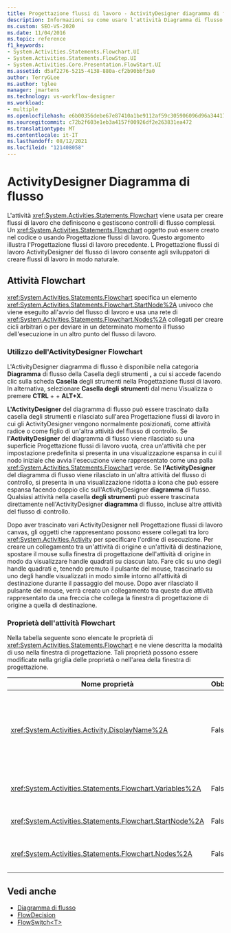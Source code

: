 ```yaml
---
title: Progettazione flussi di lavoro - ActivityDesigner diagramma di flusso
description: Informazioni su come usare l'attività Diagramma di flusso per creare flussi di lavoro che definiscono e gestiscono controlli di flusso complessi.
ms.custom: SEO-VS-2020
ms.date: 11/04/2016
ms.topic: reference
f1_keywords:
- System.Activities.Statements.Flowchart.UI
- System.Activities.Statements.FlowStep.UI
- System.Activities.Core.Presentation.FlowStart.UI
ms.assetid: d5af2276-5215-4138-880a-cf2b90bbf3a0
author: TerryGLee
ms.author: tglee
manager: jmartens
ms.technology: vs-workflow-designer
ms.workload:
- multiple
ms.openlocfilehash: e6b00356debe67e87410a1be9112af59c305906096d96a34417802b1fd917dcf
ms.sourcegitcommit: c72b2f603e1eb3a4157f00926df2e263831ea472
ms.translationtype: MT
ms.contentlocale: it-IT
ms.lasthandoff: 08/12/2021
ms.locfileid: "121408058"
---
```

# <a name="flowchart-activity-designer"></a>ActivityDesigner Diagramma di flusso

L'attività <xref:System.Activities.Statements.Flowchart> viene usata per creare flussi di lavoro che definiscono e gestiscono controlli di flusso complessi. Un <xref:System.Activities.Statements.Flowchart> oggetto può essere creato nel codice o usando Progettazione flussi di lavoro. Questo argomento illustra l'Progettazione flussi di lavoro precedente. L Progettazione flussi di lavoro ActivityDesigner del flusso di lavoro consente agli sviluppatori di creare flussi di lavoro in modo naturale.

## <a name="the-flowchart-activity"></a>Attività Flowchart

<xref:System.Activities.Statements.Flowchart> specifica un elemento <xref:System.Activities.Statements.Flowchart.StartNode%2A> univoco che viene eseguito all'avvio del flusso di lavoro e usa una rete di <xref:System.Activities.Statements.Flowchart.Nodes%2A> collegati per creare cicli arbitrari o per deviare in un determinato momento il flusso dell'esecuzione in un altro punto del flusso di lavoro.

### <a name="using-the-flowchart-activity-designer"></a>Utilizzo dell'ActivityDesigner Flowchart

L'ActivityDesigner diagramma di flusso è disponibile nella categoria **Diagramma** di flusso della Casella degli strumenti **,** a cui si accede facendo clic sulla scheda **Casella** degli strumenti nella Progettazione flussi di lavoro.  In alternativa, selezionare **Casella degli** **strumenti** dal menu Visualizza o premere **CTRL** +  + **ALT+X.**

**L'ActivityDesigner** del diagramma di  flusso può essere trascinato dalla casella degli strumenti e rilasciato sull'area Progettazione flussi di lavoro in cui gli ActivityDesigner vengono normalmente posizionati, come attività radice o come figlio di un'altra attività del flusso di controllo. Se **l'ActivityDesigner** del diagramma di flusso viene rilasciato su una superficie Progettazione flussi di lavoro vuota, crea un'attività che per impostazione predefinita si presenta in una visualizzazione espansa in cui il nodo iniziale che avvia l'esecuzione viene rappresentato come una palla <xref:System.Activities.Statements.Flowchart> verde. Se **l'ActivityDesigner** del diagramma di flusso viene rilasciato in un'altra attività del flusso di controllo, si presenta in una visualizzazione ridotta a icona che può essere espansa facendo doppio clic sull'ActivityDesigner **diagramma** di flusso. Qualsiasi attività nella casella **degli strumenti** può essere trascinata direttamente nell'ActivityDesigner **diagramma** di flusso, incluse altre attività del flusso di controllo.

Dopo aver trascinato vari ActivityDesigner nell Progettazione flussi di lavoro canvas, gli oggetti che rappresentano possono essere collegati tra loro <xref:System.Activities.Activity> per specificare l'ordine di esecuzione. Per creare un collegamento tra un'attività di origine e un'attività di destinazione, spostare il mouse sulla finestra di progettazione dell'attività di origine in modo da visualizzare handle quadrati su ciascun lato. Fare clic su uno degli handle quadrati e, tenendo premuto il pulsante del mouse, trascinarlo su uno degli handle visualizzati in modo simile intorno all'attività di destinazione durante il passaggio del mouse. Dopo aver rilasciato il pulsante del mouse, verrà creato un collegamento tra queste due attività rappresentato da una freccia che collega la finestra di progettazione di origine a quella di destinazione.

### <a name="flowchart-activity-properties"></a>Proprietà dell'attività Flowchart

Nella tabella seguente sono elencate le proprietà di <xref:System.Activities.Statements.Flowchart> e ne viene descritta la modalità di uso nella finestra di progettazione. Tali proprietà possono essere modificate nella griglia delle proprietà o nell'area della finestra di progettazione.

|Nome proprietà|Obbligatoria|Utilizzo|
|-|--------------|-|
|<xref:System.Activities.Activity.DisplayName%2A>|Falso|Specifica il nome visualizzato nell'intestazione dell'ActivityDesigner. Il valore predefinito è Flowchart. Il valore può essere modificato nella **finestra** Proprietà o direttamente nell'intestazione dell'ActivityDesigner.<br /><br /> Sebbene la proprietà <xref:System.Activities.Activity.DisplayName%2A> non sia obbligatoria, se ne consiglia l'uso.|
|<xref:System.Activities.Statements.Flowchart.Variables%2A>|Falso|Raccolta di variabili incluse nell'ambito di questa attività <xref:System.Activities.Statements.Flowchart> per condividere lo stato tra le relative attività figlio.|
|<xref:System.Activities.Statements.Flowchart.StartNode%2A>|Falso|<xref:System.Activities.Statements.FlowNode> eseguito all'avvio di <xref:System.Activities.Statements.Flowchart>.|
|<xref:System.Activities.Statements.Flowchart.Nodes%2A>|Falso|Contiene la raccolta di oggetti <xref:System.Activities.Statements.FlowNode> inclusi nell'attività <xref:System.Activities.Statements.Flowchart>.|

## <a name="see-also"></a>Vedi anche

- [Diagramma di flusso](../workflow-designer/flowchart-activity-designers.md)
- [FlowDecision](../workflow-designer/flowdecision-activity-designer.md)
- [FlowSwitch\<T>](../workflow-designer/flowswitch-t-activity-designer.md)
